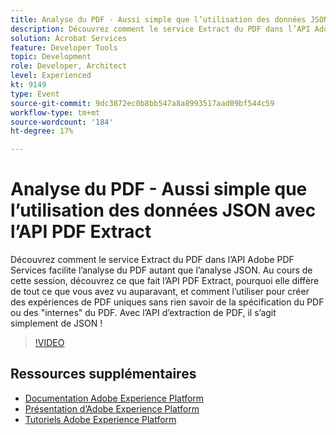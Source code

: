 ```yaml
---
title: Analyse du PDF - Aussi simple que l’utilisation des données JSON avec l’API PDF Extract
description: Découvrez comment le service Extract du PDF dans l’API Adobe PDF Services facilite l’analyse du PDF autant que l’analyse JSON. Au cours de cette session, découvrez ce que fait l’API PDF Extract, pourquoi elle diffère de tout ce que vous avez vu auparavant, et comment l’utiliser pour créer des expériences de PDF uniques sans rien savoir de la spécification du PDF ou des "internes" du PDF. Avec l’API d’extraction de PDF, il s’agit simplement de JSON !
solution: Acrobat Services
feature: Developer Tools
topic: Development
role: Developer, Architect
level: Experienced
kt: 9149
type: Event
source-git-commit: 9dc3872ec0b8bb547a8a8993517aad09bf544c59
workflow-type: tm+mt
source-wordcount: '184'
ht-degree: 17%

---
```


# Analyse du PDF - Aussi simple que l’utilisation des données JSON avec l’API PDF Extract

Découvrez comment le service Extract du PDF dans l’API Adobe PDF Services facilite l’analyse du PDF autant que l’analyse JSON. Au cours de cette session, découvrez ce que fait l’API PDF Extract, pourquoi elle diffère de tout ce que vous avez vu auparavant, et comment l’utiliser pour créer des expériences de PDF uniques sans rien savoir de la spécification du PDF ou des &quot;internes&quot; du PDF. Avec l’API d’extraction de PDF, il s’agit simplement de JSON !


>[!VIDEO](https://video.tv.adobe.com/v/337600/?quality=12&learn=on&hidetitle=true)

## Ressources supplémentaires

- [Documentation Adobe Experience Platform](https://experienceleague.adobe.com/docs/experience-platform.html?lang=fr)
- [Présentation d’Adobe Experience Platform](https://experienceleague.adobe.com/docs/experience-platform/landing/home.html?lang=fr)
- [Tutoriels Adobe Experience Platform](https://experienceleague.adobe.com/docs/platform-learn/tutorials/overview.html?lang=fr)
